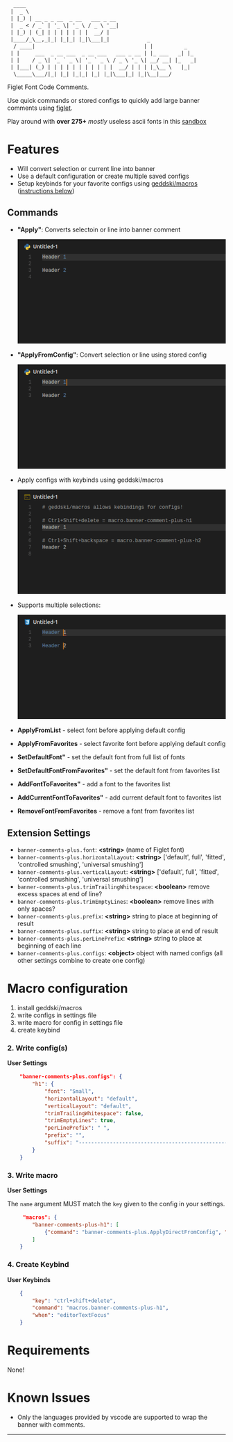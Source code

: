 ```
  ____                                                       
 |  _ \                                                      
 | |_) | __ _ _ __  _ __   ___ _ __                          
 |  _ < / _` | '_ \| '_ \ / _ \ '__|                         
 | |_) | (_| | | | | | | |  __/ |                            
 |____/_\__,_|_| |_|_| |_|\___|_|            _               
  / ____|                                   | |          _   
 | |     ___  _ __ ___  _ __ ___   ___ _ __ | |_ ___   _| |_ 
 | |    / _ \| '_ ` _ \| '_ ` _ \ / _ \ '_ \| __/ __| |_   _|
 | |___| (_) | | | | | | | | | | |  __/ | | | |_\__ \   |_|  
  \_____\___/|_| |_| |_|_| |_| |_|\___|_| |_|\__|___/        
```


Figlet Font Code Comments.

Use quick commands or stored configs to quickly add large banner comments using [figlet](https://www.npmjs.com/package/figlet). 

Play around with **over 275+** _mostly_ useless ascii fonts in this [sandbox](http://patorjk.com/software/taag/)



# Features

- Will convert selection or current line into banner
- Use a default configuration or create multiple saved configs
- Setup keybinds for your favorite configs using [geddski/macros](https://marketplace.visualstudio.com/items?itemName=geddski.macros) ([instructions below](#macro-configuration))

## Commands

- **"Apply"**: Converts selectoin or line into banner comment

    ![feature 'Apply'](images/apply.gif)

- **"ApplyFromConfig"**: Convert selection or line using stored config

    ![feature 'ApplyFromConfig'](images/applyFromConfig.gif)

- Apply configs with keybinds using geddski/macros

    ![feature 'Apply Config with Keybind'](images/keybinds.gif)

- Supports multiple selections:

    ![feature 'Multiple Selections'](images/multi-selection.gif)

- **ApplyFromList** - select font before applying default config
- **ApplyFromFavorites** - select favorite font before applying default config
- **SetDefaultFont"** - set the default font from full list of fonts
- **SetDefaultFontFromFavorites"** - set the default font from favorites list
- **AddFontToFavorites"** - add a font to the favorites list
- **AddCurrentFontToFavorites"** - add current default font to favorites list
- **RemoveFontFromFavorites** - remove a font from favorites list

## Extension Settings

* `banner-comments-plus.font`: **<string\>** (name of Figlet font)
* `banner-comments-plus.horizontalLayout`: **<string\>** ['default', full', 'fitted', 'controlled smushing', 'universal smushing']
* `banner-comments-plus.verticalLayout`: **<string\>** ['default', full', 'fitted', 'controlled smushing', 'universal smushing']
* `banner-comments-plus.trimTrailingWhitespace`: **<boolean\>** remove excess spaces at end of line?
* `banner-comments-plus.trimEmptyLines`: **<boolean\>** remove lines with only spaces?
* `banner-comments-plus.prefix`: **<string\>** string to place at beginning of result
* `banner-comments-plus.suffix`: **<string\>** string to place at end of result
* `banner-comments-plus.perLinePrefix`: **<string\>** string to place at beginning of each line
* `banner-comments-plus.configs`: **<object\>** object with named configs (all other settings combine to create one config)


# Macro configuration

1. install geddski/macros
2. write configs in settings file
3. write macro for config in settings file
4. create keybind


### 2. Write config(s)

**User Settings**
``` json
    "banner-comments-plus.configs": {
        "h1": {
            "font": "Small",
            "horizontalLayout": "default",
            "verticalLayout": "default",
            "trimTrailingWhitespace": false,
            "trimEmptyLines": true,
            "perLinePrefix": " ",
            "prefix": "",
            "suffix": "--------------------------------------------------"
        }
    }
```

### 3. Write macro

**User Settings**

The `name` argument MUST match the `key` given to the config in your settings.

``` json
     "macros": {
        "banner-comments-plus-h1": [
            {"command": "banner-comments-plus.ApplyDirectFromConfig", "args": {"name": "h1"}},
        ]
    }
```

### 4. Create Keybind

**User Keybinds**
``` json
    {
        "key": "ctrl+shift+delete",
        "command": "macros.banner-comments-plus-h1",
        "when": "editorTextFocus"
    }
```


# Requirements

None!



# Known Issues

- Only the languages provided by vscode are supported to wrap the banner with comments.

-----------------------------------------------------------------------------------------------------------